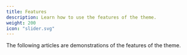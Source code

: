 ```yaml
---
title: Features
description: Learn how to use the features of the theme.
weight: 200
icon: "slider.svg"
---
```


The following articles are demonstrations of the features of the theme.